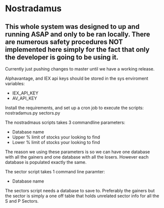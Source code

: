 # Nostradamus

## This whole system was designed to up and running ASAP and only to be ran locally. There are numerous safety procedures NOT implemented here simply for the fact that only the developer is going to be using it. 

Currently just pushing changes to master until we have a working release. 

Alphavantage, and IEX api keys should be stored in the sys enviroment variables:
- IEX_API_KEY
- AV_API_KEY

Install the requirements, and set up a cron job to execute the scripts:
  nostradamus.py
  sectors.py


The nostradmaus scripts takes 3 commandline parameters:
- Database name
- Upper % limit of stocks your looking to find
- Lower % limit of stocks your looking to find

The reason we using these parameters is so we can have one database with all the gainers and one database with all the losers. However each database is populated exactly the same.

The sector script takes 1 command line paramter:
- Database name

The sectors script needs a database to save to. Preferably the gainers but the sector is simply a one off table that holds unrelated sector info for all the S and P Sectors.